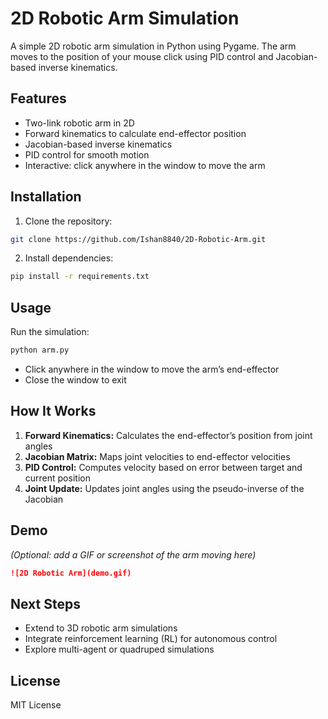 # 2D Robotic Arm Simulation

A simple 2D robotic arm simulation in Python using Pygame. The arm moves to the position of your mouse click using PID control and Jacobian-based inverse kinematics.

## Features
- Two-link robotic arm in 2D
- Forward kinematics to calculate end-effector position
- Jacobian-based inverse kinematics
- PID control for smooth motion
- Interactive: click anywhere in the window to move the arm

## Installation

1. Clone the repository:
```bash
git clone https://github.com/Ishan8840/2D-Robotic-Arm.git
```

2. Install dependencies:

```bash
pip install -r requirements.txt
```

## Usage

Run the simulation:

```bash
python arm.py
```

* Click anywhere in the window to move the arm’s end-effector
* Close the window to exit

## How It Works

1. **Forward Kinematics:** Calculates the end-effector’s position from joint angles
2. **Jacobian Matrix:** Maps joint velocities to end-effector velocities
3. **PID Control:** Computes velocity based on error between target and current position
4. **Joint Update:** Updates joint angles using the pseudo-inverse of the Jacobian

## Demo

*(Optional: add a GIF or screenshot of the arm moving here)*

```markdown
![2D Robotic Arm](demo.gif)
```

## Next Steps

* Extend to 3D robotic arm simulations
* Integrate reinforcement learning (RL) for autonomous control
* Explore multi-agent or quadruped simulations

## License

MIT License
